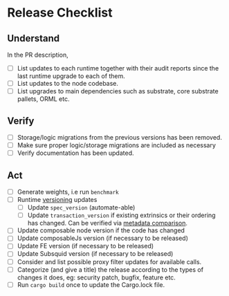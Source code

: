 # Release Checklist

## Understand

In the PR description,

- [ ] List updates to each runtime together with their audit reports since the last runtime upgrade to each of them.
- [ ] List updates to the node codebase.
- [ ] List upgrades to main dependencies such as substrate, core substrate pallets, ORML etc.

## Verify

- [ ] Storage/logic migrations from the previous versions has been removed.
- [ ] Make sure proper logic/storage migrations are included as necessary
- [ ] Verify documentation has been updated.

## Act

- [ ] Generate weights, i.e run `benchmark`
- [ ] Runtime [versioning](https://docs.substrate.io/build/upgrade-the-runtime/) updates
  - [ ] Update `spec_version` (automate-able)
  - [ ] Update `transaction_version` if existing extrinsics or their ordering has changed. Can be verified via [metadata comparison](https://github.com/paritytech/polkadot/blob/master/doc/release-checklist.md#extrinsic-ordering).
- [ ] Update composable node version if the code has changed
- [ ] Update composableJs version (if necessary to be released)
- [ ] Update FE version (if necessary to be released)
- [ ] Update Subsquid version (if necessary to be released)
- [ ] Consider and list possible proxy filter updates for available calls.
- [ ] Categorize (and give a title) the release according to the types of changes it does, eg: security patch, bugfix, feature etc.
- [ ] Run `cargo build` once to update the Cargo.lock file.
